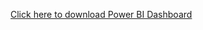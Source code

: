 [Click here to download Power BI Dashboard](https://github.com/VINAYNAMDEV123/telecom-churn-project/blob/main/telecom_dashboard.pbix?raw=true)
